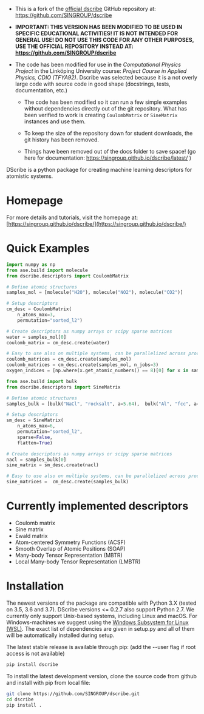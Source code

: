* This is a fork of the [official dscribe](https://singroup.github.io/dscribe/latest/) GitHub repository at: https://github.com/SINGROUP/dscribe

* **IMPORTANT: THIS VERSION HAS BEEN MODIFIED TO BE USED IN SPECIFIC EDUCATIONAL ACTIVITIES!
  IT IS NOT INTENDED FOR GENERAL USE! DO NOT USE THIS CODE FOR ANY OTHER PURPOSES,
  USE THE OFFICIAL REPOSITORY INSTEAD AT: https://github.com/SINGROUP/dscribe**

* The code has been modified for use in the *Computational Physics Project* in the Linköping University course: *Project Course in Applied Physics, CDIO (TFYA92)*.
  Dscribe was selected because it is a not overly large code with source code in good shape (docstrings, tests, documentation, etc.)

  - The code has been modified so it can run a few simple examples without dependencies directly out of the git repository.
    What has been verified to work is creating `CoulombMatrix` or `SineMatrix` instances and use them.

  - To keep the size of the repository down for student downloads, the git history has been removed.

  - Things have been removed out of the docs folder to save space! (go here for documentation: https://singroup.github.io/dscribe/latest/ )

DScribe is a python package for creating machine learning descriptors for
atomistic systems.

# Homepage
For more details and tutorials, visit the homepage at:
[https://singroup.github.io/dscribe/](https://singroup.github.io/dscribe/)

# Quick Examples
```python
import numpy as np
from ase.build import molecule
from dscribe.descriptors import CoulombMatrix

# Define atomic structures
samples_mol = [molecule("H2O"), molecule("NO2"), molecule("CO2")]

# Setup descriptors
cm_desc = CoulombMatrix(
    n_atoms_max=3,
    permutation="sorted_l2")

# Create descriptors as numpy arrays or scipy sparse matrices
water = samples_mol[0]
coulomb_matrix = cm_desc.create(water)

# Easy to use also on multiple systems, can be parallelized across processes
coulomb_matrices = cm_desc.create(samples_mol)
coulomb_matrices = cm_desc.create(samples_mol, n_jobs=3)
oxygen_indices = [np.where(x.get_atomic_numbers() == 8)[0] for x in samples_mol]
```

```python
from ase.build import bulk
from dscribe.descriptors import SineMatrix

# Define atomic structures
samples_bulk = [bulk("NaCl", "rocksalt", a=5.64),  bulk("Al", "fcc", a=4.046)]

# Setup descriptors
sm_desc = SineMatrix(
    n_atoms_max=6,
    permutation="sorted_l2",
    sparse=False,
    flatten=True)

# Create descriptors as numpy arrays or scipy sparse matrices
nacl = samples_bulk[0]
sine_matrix = sm_desc.create(nacl)

# Easy to use also on multiple systems, can be parallelized across processes
sine_matrices =  cm_desc.create(samples_bulk)
```

# Currently implemented descriptors
 * Coulomb matrix
 * Sine matrix
 * Ewald matrix
 * Atom-centered Symmetry Functions (ACSF)
 * Smooth Overlap of Atomic Positions (SOAP)
 * Many-body Tensor Representation (MBTR)
 * Local Many-body Tensor Representation (LMBTR)

# Installation
The newest versions of the package are compatible with Python 3.X (tested on
3.5, 3.6 and 3.7). DScribe versions <= 0.2.7 also support Python 2.7. We
currently only support Unix-based systems, including Linux and macOS. For
Windows-machines we suggest using the [Windows Subsystem for Linux (WSL)](https://en.wikipedia.org/wiki/Windows_Subsystem_for_Linux).
The exact list of dependencies are given in setup.py and all of them will be
automatically installed during setup.

The latest stable release is available through pip: (add the -\-user flag if
root access is not available)

```sh
pip install dscribe
```

To install the latest development version, clone the source code from github
and install with pip from local file:

```sh
git clone https://github.com/SINGROUP/dscribe.git
cd dscribe
pip install .
```
